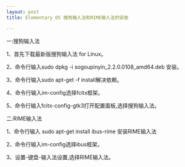 ```yaml
---
layout: post
title: Elementary OS 搜狗输入法和RIME输入法的安装

---
```


一:搜狗输入法

1、首先下载最新版搜狗输入法 for Linux。

2、命令行输入sudo dpkg -i sogoupinyin_2.2.0.0108_amd64.deb 安装。

3、命令行输入sudo apt-get -f install解决依赖。

4、命令行输入im-config选择fcitx框架。

5、命令行输入fcitx-config-gtk3打开配置面板,选择搜狗输入法。

二:RIME输入法

1、命令行输入 sudo apt-get install ibus-rime 安装RIME输入法

2、命令行输入im-config选择ibus框架。

3、设置-键盘-输入法设置,选择RIME输入法。

